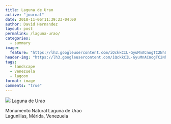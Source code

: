 ```yaml
---
title: Laguna de Urao
active: "journal"
date: 2018-11-06T11:39:23-04:00
author: David Hernandez
layout: post
permalink: /laguna-urao/
categories:
  - summary
image:
  feature: "https://lh3.googleusercontent.com/iQckkCIL-GyuMnACnogTC2NhUsY-VUK3I5mMvc9RPl-_y-DteMbjXvk1cqQtq0IiPh5d-G5lkvx5jjIfL-Ub0zarYS1IBzDyDUIA2i_tMUNfpRvjwLMkqTLIoricfaZi2cdZpItmDYI9ufQNEip6QBZ6bgbu-uyWH4TjVTKlf_EIFIDSMozrLa65BoDUUJpfx6vgEiaXoaL1oQRbupmt-7TxB_sKWu8RjnbQZxOAYayu8eU8sr9wQZ6ob7I83_N2-IdGL8P6cffr7Nqd41Tnz8hjDoCGrVfkBuQTkKAeUs13SwybkxaeNT4VemIq4p4zWwIuLBtXvVhCoWhMkkhS5H8RSOd23ahWp4wFovUmFtEGHu-Cl-JsIU85GG5y0M2fG8yejywO9GspUPLN-GflVhqgmeDJXa3zZSTYV9PBIs7bAT4-o62l4kPlU80222EvRrgxUD36-9cOgo6WPPsaEo6vrz_NJP8TX8DuZ6GzKtPGqh1igmVJTVETIsQXFMeKnQW_qub76t13_u9AF1ZA1IUnPT7NTbBGAgD7prdKaKbU3S2RTRvoBMtPxrVUNEWq2hgZGbu0CtWRHx7vWKiM-FVbNQE5Tde8jdri-xWE9Z9DqKCR_G1atljrY0-bJUluDfO-Rgyu2TxGixaV0vVzJMQoenlV4crtVbLUol2wgXWbx_5sLtFJkK9aqSQwMAmyd-Rstp-rHaufZ-0NOw=w1004-h651-no?authuser=0" 
header-img: "https://lh3.googleusercontent.com/iQckkCIL-GyuMnACnogTC2NhUsY-VUK3I5mMvc9RPl-_y-DteMbjXvk1cqQtq0IiPh5d-G5lkvx5jjIfL-Ub0zarYS1IBzDyDUIA2i_tMUNfpRvjwLMkqTLIoricfaZi2cdZpItmDYI9ufQNEip6QBZ6bgbu-uyWH4TjVTKlf_EIFIDSMozrLa65BoDUUJpfx6vgEiaXoaL1oQRbupmt-7TxB_sKWu8RjnbQZxOAYayu8eU8sr9wQZ6ob7I83_N2-IdGL8P6cffr7Nqd41Tnz8hjDoCGrVfkBuQTkKAeUs13SwybkxaeNT4VemIq4p4zWwIuLBtXvVhCoWhMkkhS5H8RSOd23ahWp4wFovUmFtEGHu-Cl-JsIU85GG5y0M2fG8yejywO9GspUPLN-GflVhqgmeDJXa3zZSTYV9PBIs7bAT4-o62l4kPlU80222EvRrgxUD36-9cOgo6WPPsaEo6vrz_NJP8TX8DuZ6GzKtPGqh1igmVJTVETIsQXFMeKnQW_qub76t13_u9AF1ZA1IUnPT7NTbBGAgD7prdKaKbU3S2RTRvoBMtPxrVUNEWq2hgZGbu0CtWRHx7vWKiM-FVbNQE5Tde8jdri-xWE9Z9DqKCR_G1atljrY0-bJUluDfO-Rgyu2TxGixaV0vVzJMQoenlV4crtVbLUol2wgXWbx_5sLtFJkK9aqSQwMAmyd-Rstp-rHaufZ-0NOw=w1004-h651-no?authuser=0"
tags:
  - landscape
  - venezuela
  - lagoon
format: image
comments: "true"
---
```

<a href="https://lh3.googleusercontent.com/iQckkCIL-GyuMnACnogTC2NhUsY-VUK3I5mMvc9RPl-_y-DteMbjXvk1cqQtq0IiPh5d-G5lkvx5jjIfL-Ub0zarYS1IBzDyDUIA2i_tMUNfpRvjwLMkqTLIoricfaZi2cdZpItmDYI9ufQNEip6QBZ6bgbu-uyWH4TjVTKlf_EIFIDSMozrLa65BoDUUJpfx6vgEiaXoaL1oQRbupmt-7TxB_sKWu8RjnbQZxOAYayu8eU8sr9wQZ6ob7I83_N2-IdGL8P6cffr7Nqd41Tnz8hjDoCGrVfkBuQTkKAeUs13SwybkxaeNT4VemIq4p4zWwIuLBtXvVhCoWhMkkhS5H8RSOd23ahWp4wFovUmFtEGHu-Cl-JsIU85GG5y0M2fG8yejywO9GspUPLN-GflVhqgmeDJXa3zZSTYV9PBIs7bAT4-o62l4kPlU80222EvRrgxUD36-9cOgo6WPPsaEo6vrz_NJP8TX8DuZ6GzKtPGqh1igmVJTVETIsQXFMeKnQW_qub76t13_u9AF1ZA1IUnPT7NTbBGAgD7prdKaKbU3S2RTRvoBMtPxrVUNEWq2hgZGbu0CtWRHx7vWKiM-FVbNQE5Tde8jdri-xWE9Z9DqKCR_G1atljrY0-bJUluDfO-Rgyu2TxGixaV0vVzJMQoenlV4crtVbLUol2wgXWbx_5sLtFJkK9aqSQwMAmyd-Rstp-rHaufZ-0NOw=w1004-h651-no?authuser=0" class="popup"  title="Laguna de Urao" data-caption="© 2014 by David Hernández"><img src="https://lh3.googleusercontent.com/iQckkCIL-GyuMnACnogTC2NhUsY-VUK3I5mMvc9RPl-_y-DteMbjXvk1cqQtq0IiPh5d-G5lkvx5jjIfL-Ub0zarYS1IBzDyDUIA2i_tMUNfpRvjwLMkqTLIoricfaZi2cdZpItmDYI9ufQNEip6QBZ6bgbu-uyWH4TjVTKlf_EIFIDSMozrLa65BoDUUJpfx6vgEiaXoaL1oQRbupmt-7TxB_sKWu8RjnbQZxOAYayu8eU8sr9wQZ6ob7I83_N2-IdGL8P6cffr7Nqd41Tnz8hjDoCGrVfkBuQTkKAeUs13SwybkxaeNT4VemIq4p4zWwIuLBtXvVhCoWhMkkhS5H8RSOd23ahWp4wFovUmFtEGHu-Cl-JsIU85GG5y0M2fG8yejywO9GspUPLN-GflVhqgmeDJXa3zZSTYV9PBIs7bAT4-o62l4kPlU80222EvRrgxUD36-9cOgo6WPPsaEo6vrz_NJP8TX8DuZ6GzKtPGqh1igmVJTVETIsQXFMeKnQW_qub76t13_u9AF1ZA1IUnPT7NTbBGAgD7prdKaKbU3S2RTRvoBMtPxrVUNEWq2hgZGbu0CtWRHx7vWKiM-FVbNQE5Tde8jdri-xWE9Z9DqKCR_G1atljrY0-bJUluDfO-Rgyu2TxGixaV0vVzJMQoenlV4crtVbLUol2wgXWbx_5sLtFJkK9aqSQwMAmyd-Rstp-rHaufZ-0NOw=w1004-h651-no?authuser=0"></a> 
Laguna de Urao

Monumento Natural Laguna de Urao<br>
Lagunillas, Mérida, Venezuela